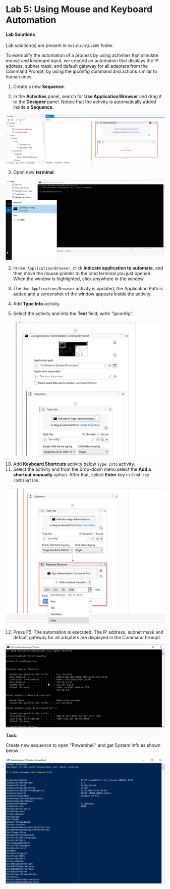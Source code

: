 
Lab 5: Using Mouse and Keyboard Automation
===========================================


#### Lab Solutions
Lab solution(s) are present in `Solution\Lab05` folder.

To exemplify the automation of a process by using activities that
simulate mouse and keyboard input, we created an automation that
displays the IP address, subnet mask, and default gateway for all
adapters from the Command Prompt, by using the ipconfig command and
actions similar to human ones:

1.  Create a new **Sequence**.

2.  In the **Activities** panel, search for **Use Application/Browser**
    and drag it to the **Designer** panel. Notice that the activity is
    automatically added inside a **Sequence**.

![](./images/browser.png)

3. Open new **terminal**:

![](./images/t1.png)

2. In `Use Application/Browser`, click **Indicate application to automate**, and then move the mouse pointer to the cmd terminal you just opened. When the window is highlighted, click anywhere in the window.

8. The `Use Application/Browser` activity is updated, the Application Path is added and a screenshot of the window appears inside the activity.

8.  Add **Type Into** activity.
9.  Select the activity and into the **Text** field, write "ipconfig".

![](./images/c3b0a83-second_type_into.png)

10. Add **Keyboard Shortcuts** activity below `Type Into` activity.
11. Select the activity and from the drop-down menu select the **Add a shortcut manually** option. After that, select **Enter** key in `Send key combination`.

![](./images/059256a-second_send_hotkey.png)

12. Press F5. The automation is executed. The IP address, subnet mask
    and default gateway for all adapters are displayed in the Command
    Prompt.

![](./images/t2.png)

**Task:**

Create new sequence to open "Powershell" and get System Info as shown below:

![](./images/info.png)
